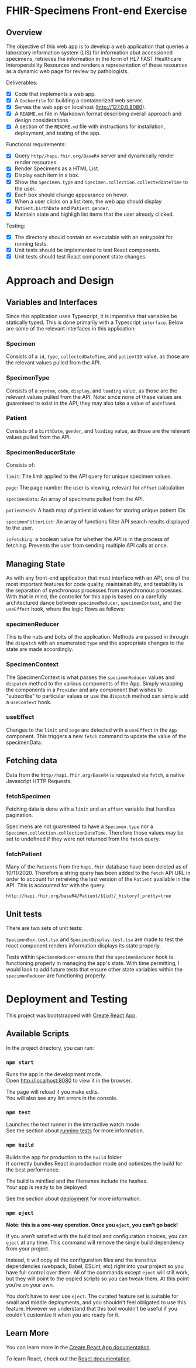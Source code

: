 # FHIR-Specimens Front-end Exercise

## Overview

The objective of this web app is to develop a web application that queries a laboratory information system (LIS) for information abut accessioned specimens, retrieves the information in the form of HL7 FAST Healthcare Interoperability Resources and renders a representation of these resources as a dynamic web page for review by pathologists. 

Deliverables:

- [x] Code that implements a web app.
- [x] A `Dockerfile` for building a containerized web server.
- [x] Serves the web app on localhost (http://127.0.0.8080).
- [x] A `README.md` file in Markdown format describing overall approach and design considerations.
- [x] A section of the `README.md` file with instructions for installation, deployment, and testing of the app. 

Functional requirements:

- [x] Query `http//hapi.fhir.org/BaseR4` server and dynamically render render resources.
- [x] Render Specimens as a HTML List.
- [x] Display each item in a box.
- [x] Show the `Specimen.type` and `Specimen.collection.collectedDateTime` to the user.
- [x] Each box should change appearance on hover.
- [x] When a user clicks on a list item, the web app should display `Patient.birthDate` and `Patient.gender`.
- [x] Maintain state and highligh list items that the user already clicked.

Testing: 

- [x] The directory should contain an executable with an entrypoint for running tests.
- [x] Unit tests should be implemented to test React components.
- [x] Unit tests should test React component state changes.

# Approach and Design

## Variables and Interfaces

Since this application uses Typescript, it is imperative that variables be statically typed. This is done primarily with a Typescript `interface`. Below are some of the relevant interfaces in this application:

### Specimen

Consists of a `id`, `type`, `collectedDateTime`, and `patientID` value, as those are the relevant values pulled from the API.

### SpecimenType

Consists of a `system`, `code`, `display`, and `loading` value, as those are the relevant values pulled from the API. Note: since none of these values are guarenteed to exist in the API, they may also take a value of `undefined`.

### Patient

Consists of a `birthDate`, `gender`, and `loading` value, as those are the relevant values pulled from the API.

### SpecimenReducerState 

Consists of: 

`limit`: The limit applied to the API query for unique specimen values.

`page`: The page number the user is viewing, relevant for `offset` calculation

`specimenData`: An array of specimens pulled from the API.

`patientHash`: A hash map of patient id values for storing unique patient IDs 

`specimenFilterList`: An array of functions filter API search results displayed to the user. 

`isFetching`: a boolean value for whether the API is in the process of fetching. Prevents the user from sending multiple API calls at once. 

## Managing State

As with any front-end application that must interface with an API, one of the most important features for code quality, maintainability, and testability is the separation of synchronous processes from asynchronous processes. With that in mind, the controller for this app is based on a carefully architectured dance between `specimenReducer`, `specimenContext`, and the `useEffect` hook, where the logic flows as follows:

### specimenReducer

This is the nuts and bolts of the application. Methods are passed in through the `dispatch` with an enumerated `type` and the appropriate changes to the state are made accordingly. 

### SpecimenContext

The SpecimenContext is what passes the `specimenReducer` values and `dispatch` method to the various components of the App. Simply wrapping the components in a `Provider` and any component that wishes to "subscribe" to particular values or use the `dispatch` method can simple add a `useContext` hook. 

### useEffect

Changes to the `limit` and `page` are detected with a `useEffect` in the `App` component. This triggers a new `fetch` command to update the value of the specimenData.

## Fetching data

Data from the `http//hapi.fhir.org/BaseR4` is requested via `fetch`, a native Javascript HTTP Requests.

### fetchSpecimen

Fetching data is done with a `limit` and an `offset` variable that handles pagination.

Specimens are not guarenteed to have a `Specimen.type` nor a `Specimen.collection.collectionDateTime`. Therefore those values may be set to undefined if they were not returned from the `fetch` query. 

### fetchPatient

Many of the `Patient`s from the `hapi.fhir` database have been deleted as of 10/11/2020. Therefore a string query has been added to the `fetch` API URL in order to account for retreiving the last version of the `Patient` available in the API. This is accounted for with the query: 

`http://hapi.fhir.org/baseR4/Patient/${id}/_history?_pretty=true`

## Unit tests

There are two sets of unit tests:

`SpecimenBox.test.tsx` and `SpecimenDisplay.test.tsx` are made to test the react component renders information displays its state properly.

Tests within `SpecimenReducer` ensure that the `specimenReducer` hook is functioning properly in managing the app's state. With time permitting, I would look to add future tests that ensure other state variables within the `specimenReducer` are functioning properly. 

# Deployment and Testing

This project was bootstrapped with [Create React App](https://github.com/facebook/create-react-app).

## Available Scripts

In the project directory, you can run:

### `npm start`

Runs the app in the development mode.\
Open [http://localhost:8080](http://localhost:8080) to view it in the browser.

The page will reload if you make edits.\
You will also see any lint errors in the console.

### `npm test`

Launches the test runner in the interactive watch mode.\
See the section about [running tests](https://facebook.github.io/create-react-app/docs/running-tests) for more information.

### `npm build`

Builds the app for production to the `build` folder.\
It correctly bundles React in production mode and optimizes the build for the best performance.

The build is minified and the filenames include the hashes.\
Your app is ready to be deployed!

See the section about [deployment](https://facebook.github.io/create-react-app/docs/deployment) for more information.

### `npm eject`

**Note: this is a one-way operation. Once you `eject`, you can’t go back!**

If you aren’t satisfied with the build tool and configuration choices, you can `eject` at any time. This command will remove the single build dependency from your project.

Instead, it will copy all the configuration files and the transitive dependencies (webpack, Babel, ESLint, etc) right into your project so you have full control over them. All of the commands except `eject` will still work, but they will point to the copied scripts so you can tweak them. At this point you’re on your own.

You don’t have to ever use `eject`. The curated feature set is suitable for small and middle deployments, and you shouldn’t feel obligated to use this feature. However we understand that this tool wouldn’t be useful if you couldn’t customize it when you are ready for it.

## Learn More

You can learn more in the [Create React App documentation](https://facebook.github.io/create-react-app/docs/getting-started).

To learn React, check out the [React documentation](https://reactjs.org/).
